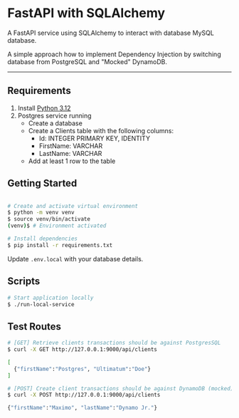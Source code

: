 # FastAPI with SQLAlchemy

A FastAPI service using SQLAlchemy to interact with database MySQL database.

A simple approach how to implement Dependency Injection by switching database from PostgreSQL and "Mocked" DynamoDB.

---

## Requirements

1. Install [Python 3.12](https://www.python.org/)
2. Postgres service running
    - Create a database
    - Create a Clients table with the following columns:
        - Id: INTEGER PRIMARY KEY, IDENTITY
        - FirstName: VARCHAR
        - LastName: VARCHAR
    - Add at least 1 row to the table

## Getting Started

```bash

# Create and activate virtual environment
$ python -m venv venv
$ source venv/bin/activate
(venv)$ # Environment activated

# Install dependencies
$ pip install -r requirements.txt
```

Update `.env.local` with your database details.

## Scripts

```bash
# Start application locally
$ ./run-local-service
```

## Test Routes

```bash
# [GET] Retrieve clients transactions should be against PostgresSQL
$ curl -X GET http://127.0.0.1:9000/api/clients

[
  {"firstName":"Postgres", "Ultimatum":"Doe"}
]

# [POST] Create client transactions should be against DynamoDB (mocked)
$ curl -X POST http://127.0.0.1:9000/api/clients

{"firstName":"Maximo", "lastName":"Dynamo Jr."}
```
